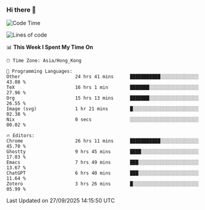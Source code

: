 ### Hi there 👋

<!--
**nicehiro/nicehiro** is a ✨ _special_ ✨ repository because its `README.md` (this file) appears on your GitHub profile.

Here are some ideas to get you started:

- 🔭 I’m currently working on ...
- 🌱 I’m currently learning ...
- 👯 I’m looking to collaborate on ...
- 🤔 I’m looking for help with ...
- 💬 Ask me about ...
- 📫 How to reach me: ...
- 😄 Pronouns: ...
- ⚡ Fun fact: ...
-->

<!--START_SECTION:waka-->
![Code Time](http://img.shields.io/badge/Code%20Time-1%2C107%20hrs%2024%20mins-blue)

![Lines of code](https://img.shields.io/badge/From%20Hello%20World%20I%27ve%20Written-1.9%20million%20lines%20of%20code-blue)

📊 **This Week I Spent My Time On** 

```text
🕑︎ Time Zone: Asia/Hong_Kong

💬 Programming Languages: 
Other                    24 hrs 41 mins      ███████████░░░░░░░░░░░░░░   43.08 % 
TeX                      16 hrs 1 min        ███████░░░░░░░░░░░░░░░░░░   27.96 % 
Org                      15 hrs 13 mins      ███████░░░░░░░░░░░░░░░░░░   26.55 % 
Image (svg)              1 hr 21 mins        █░░░░░░░░░░░░░░░░░░░░░░░░   02.38 % 
Nix                      0 secs              ░░░░░░░░░░░░░░░░░░░░░░░░░   00.02 % 

🔥 Editors: 
Chrome                   26 hrs 11 mins      ███████████░░░░░░░░░░░░░░   45.70 % 
Ghostty                  9 hrs 45 mins       ████░░░░░░░░░░░░░░░░░░░░░   17.03 % 
Emacs                    7 hrs 49 mins       ███░░░░░░░░░░░░░░░░░░░░░░   13.67 % 
ChatGPT                  6 hrs 40 mins       ███░░░░░░░░░░░░░░░░░░░░░░   11.64 % 
Zotero                   3 hrs 26 mins       █░░░░░░░░░░░░░░░░░░░░░░░░   05.99 % 
```


 Last Updated on 27/09/2025 14:15:50 UTC
<!--END_SECTION:waka-->
